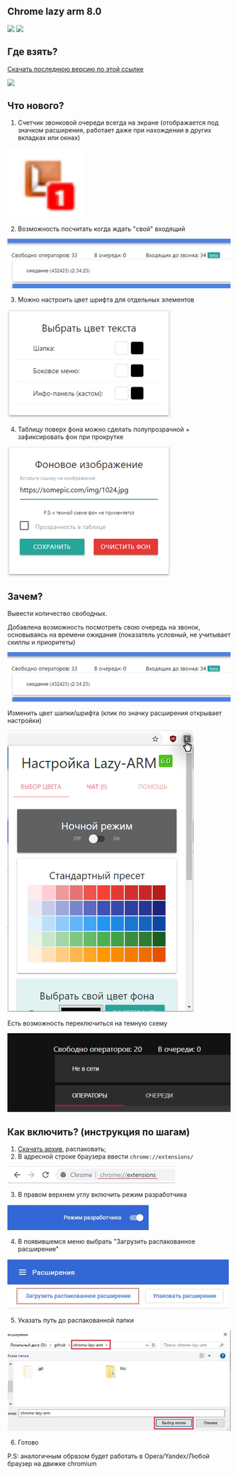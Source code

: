 ## Chrome lazy arm 8.0

![](https://img.shields.io/badge/version-8.0-green) ![](https://img.shields.io/badge/build-passing-brightgreen)

## Где взять?
[Скачать последнюю версию по этой ссылке](https://github.com/JustMonk/chrome-lazy-arm/archive/master.zip)

![](screenshoot/demo.jpg)

## Что нового?

1) Счетчик звонковой очереди всегда на экране (отображается под значком расширения, работает даже при нахождении в других вкладках или окнах)

![](https://github.com/JustMonk/chrome-lazy-arm/blob/master/screenshoots/badge.png)

2) Возможность посчитать когда ждать "свой" входящий

![](https://github.com/JustMonk/chrome-lazy-arm/blob/master/screenshoots/queue.jpg)

3) Можно настроить цвет шрифта для отдельных элементов

![](https://github.com/JustMonk/chrome-lazy-arm/blob/master/screenshoots/font.jpg)

4) Таблицу поверх фона можно сделать полупрозрачной + зафиксировать фон при прокрутке

![](https://github.com/JustMonk/chrome-lazy-arm/blob/master/screenshoots/bg.png)

## Зачем?

Вывести количество свободных. 

Добавлена возможность посмотреть свою очередь на звонок, основываясь на времени ожидания (показатель условный, не учитывает скиллы и приоритеты)

![](screenshoots/queue.jpg)

Изменить цвет шапки/шрифта (клик по значку расширения открывает настройки)

![](screenshoots/settings.jpg)

Есть возможность переключиться на темную схему

![](screenshoots/dark.jpg)

## Как включить? (инструкция по шагам)

1) [Скачать архив](https://github.com/JustMonk/chrome-lazy-arm/archive/master.zip), распаковать;
2) В адресной строке браузера ввести `chrome://extensions/`

![](screenshoots/chrome_extensions_path.jpg)

3) В правом верхнем углу включить режим разработчика

![](screenshoots/dev_mode.jpg)

4) В появившемся меню выбрать "Загрузить распакованное расширение"

![](screenshoots/upload_ext.jpg)

5) Указать путь до распакованной папки

![](screenshoots/path.jpg)

6) Готово

P.S: аналогичным образом будет работать в Opera/Yandex/Любой браузер на движке chromium
